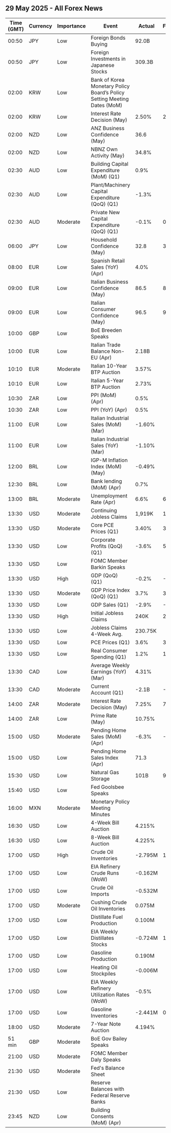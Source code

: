 ## 29 May 2025 - All Forex News

| Time (GMT) | Currency | Importance | Event | Actual | Forecast | Previous |
|------|----------|------------|-------|--------|----------|----------|
| 00:50 | JPY | Low | Foreign Bonds Buying | 92.0B |  | 2,833.9B |
| 00:50 | JPY | Low | Foreign Investments in Japanese Stocks | 309.3B |  | 715.3B |
| 02:00 | KRW | Low | Bank of Korea Monetary Policy Board’s Policy Setting Meeting Dates (MoM) |  |  |  |
| 02:00 | KRW | Low | Interest Rate Decision (May) | 2.50% | 2.50% | 2.75% |
| 02:00 | NZD | Low | ANZ Business Confidence (May) | 36.6 |  | 49.3 |
| 02:00 | NZD | Low | NBNZ Own Activity (May) | 34.8% |  | 47.7% |
| 02:30 | AUD | Low | Building Capital Expenditure (MoM) (Q1) | 0.9% |  | 0.2% |
| 02:30 | AUD | Low | Plant/Machinery Capital Expenditure (QoQ) (Q1) | -1.3% |  | -0.6% |
| 02:30 | AUD | Moderate | Private New Capital Expenditure (QoQ) (Q1) | -0.1% | 0.5% | 0.2% |
| 06:00 | JPY | Low | Household Confidence (May) | 32.8 | 31.8 | 31.2 |
| 08:00 | EUR | Low | Spanish Retail Sales (YoY) (Apr) | 4.0% |  | 3.8% |
| 09:00 | EUR | Low | Italian Business Confidence (May) | 86.5 | 86.2 | 85.8 |
| 09:00 | EUR | Low | Italian Consumer Confidence (May) | 96.5 | 93.0 | 92.7 |
| 10:00 | GBP | Low | BoE Breeden Speaks |  |  |  |
| 10:00 | EUR | Low | Italian Trade Balance Non-EU (Apr) | 2.18B |  | 5.96B |
| 10:10 | EUR | Moderate | Italian 10-Year BTP Auction | 3.57% |  | 3.62% |
| 10:10 | EUR | Low | Italian 5-Year BTP Auction | 2.73% |  | 2.74% |
| 10:30 | ZAR | Low | PPI (MoM) (Apr) | 0.5% |  | 0.6% |
| 10:30 | ZAR | Low | PPI (YoY) (Apr) | 0.5% |  | 0.5% |
| 11:00 | EUR | Low | Italian Industrial Sales (MoM) (Mar) | -1.60% |  | -0.40% |
| 11:00 | EUR | Low | Italian Industrial Sales (YoY) (Mar) | -1.10% |  | -1.60% |
| 12:00 | BRL | Low | IGP-M Inflation Index (MoM) (May) | -0.49% |  | 0.24% |
| 12:30 | BRL | Low | Bank lending (MoM) (Apr) | 0.7% |  | 0.6% |
| 13:00 | BRL | Moderate | Unemployment Rate (Apr) | 6.6% | 6.9% | 7.0% |
| 13:30 | USD | Moderate | Continuing Jobless Claims | 1,919K | 1,890K | 1,893K |
| 13:30 | USD | Moderate | Core PCE Prices (Q1) | 3.40% | 3.50% | 2.60% |
| 13:30 | USD | Low | Corporate Profits (QoQ) (Q1) | -3.6% | 5.9% | -0.4% |
| 13:30 | USD | Low | FOMC Member Barkin Speaks |  |  |  |
| 13:30 | USD | High | GDP (QoQ) (Q1) | -0.2% | -0.3% | 2.4% |
| 13:30 | USD | Moderate | GDP Price Index (QoQ) (Q1) | 3.7% | 3.7% | 2.3% |
| 13:30 | USD | Low | GDP Sales (Q1) | -2.9% | -2.5% | 3.3% |
| 13:30 | USD | High | Initial Jobless Claims | 240K | 229K | 226K |
| 13:30 | USD | Low | Jobless Claims 4-Week Avg. | 230.75K |  | 231.00K |
| 13:30 | USD | Low | PCE Prices (Q1) | 3.6% | 3.6% | 2.4% |
| 13:30 | USD | Low | Real Consumer Spending (Q1) | 1.2% | 1.8% | 4.0% |
| 13:30 | CAD | Low | Average Weekly Earnings (YoY) (Mar) | 4.31% |  | 5.14% |
| 13:30 | CAD | Moderate | Current Account (Q1) | -2.1B | -3.4B | -3.6B |
| 14:00 | ZAR | Moderate | Interest Rate Decision (May) | 7.25% | 7.25% | 7.50% |
| 14:00 | ZAR | Low | Prime Rate (May) | 10.75% |  | 11.00% |
| 15:00 | USD | Moderate | Pending Home Sales (MoM) (Apr) | -6.3% | -0.9% | 5.5% |
| 15:00 | USD | Low | Pending Home Sales Index (Apr) | 71.3 |  | 76.1 |
| 15:30 | USD | Low | Natural Gas Storage | 101B | 98B | 120B |
| 15:40 | USD | Low | Fed Goolsbee Speaks |  |  |  |
| 16:00 | MXN | Moderate | Monetary Policy Meeting Minutes |  |  |  |
| 16:30 | USD | Low | 4-Week Bill Auction | 4.215% |  | 4.220% |
| 16:30 | USD | Low | 8-Week Bill Auction | 4.225% |  | 4.235% |
| 17:00 | USD | High | Crude Oil Inventories | -2.795M | 1.000M | 1.328M |
| 17:00 | USD | Low | EIA Refinery Crude Runs (WoW) | -0.162M |  | 0.089M |
| 17:00 | USD | Low | Crude Oil Imports | -0.532M |  | 0.110M |
| 17:00 | USD | Moderate | Cushing Crude Oil Inventories | 0.075M |  | -0.457M |
| 17:00 | USD | Low | Distillate Fuel Production | 0.100M |  | 0.131M |
| 17:00 | USD | Low | EIA Weekly Distillates Stocks | -0.724M | 1.000M | 0.579M |
| 17:00 | USD | Low | Gasoline Production | 0.190M |  | 0.178M |
| 17:00 | USD | Low | Heating Oil Stockpiles | -0.006M |  | -0.348M |
| 17:00 | USD | Low | EIA Weekly Refinery Utilization Rates (WoW) | -0.5% |  | 0.5% |
| 17:00 | USD | Low | Gasoline Inventories | -2.441M | 0.100M | 0.816M |
| 18:00 | USD | Moderate | 7-Year Note Auction | 4.194% |  | 4.123% |
| 51 min | GBP | Moderate | BoE Gov Bailey Speaks |  |  |  |
| 21:00 | USD | Moderate | FOMC Member Daly Speaks |  |  |  |
| 21:30 | USD | Moderate | Fed's Balance Sheet |  |  | 6,689B |
| 21:30 | USD | Low | Reserve Balances with Federal Reserve Banks |  |  | 3.284T |
| 23:45 | NZD | Low | Building Consents (MoM) (Apr) |  |  | 9.6% |

